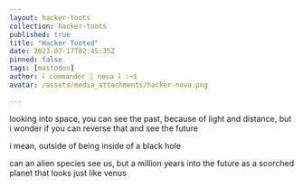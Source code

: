 ```yaml
---
layout: hacker-toots
collection: hacker-toots
published: true
title: "Hacker Tooted"
date: 2023-07-17T02:45:35Z
pinned: false
tags: [mastodon]
author: ⸸ commander ░ nova ⸸ :~$
avatar: /assets/media_attachments/hacker-nova.png

---
```


<p>looking into space, you can see the past, because of light and distance, but i wonder if you can reverse that and see the future</p><p>i mean, outside of being inside of a black hole </p><p>can an alien species see us, but a million years into the future as a scorched planet that looks just like venus</p>


